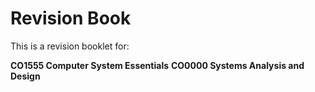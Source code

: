 Revision Book
============
This is a revision booklet for:

**CO1555 Computer System Essentials**
**CO0000 Systems Analysis and Design**

